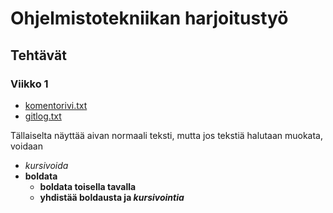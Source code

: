 # Ohjelmistotekniikan harjoitustyö
## Tehtävät
### Viikko 1


* [komentorivi.txt](https://github.com/VictoriousGlorious/ot-harjoitustyo/blob/master/laskarit/viikko1/komentorivi.txt)
* [gitlog.txt](https://github.com/VictoriousGlorious/ot-harjoitustyo/blob/master/laskarit/viikko1/gitlog.txt)

Tällaiselta näyttää aivan normaali teksti, mutta jos tekstiä halutaan muokata, voidaan

* *kursivoida*
* **boldata**
    * __boldata toisella tavalla__
    *  __yhdistää **boldausta** ja *kursivointia*__
